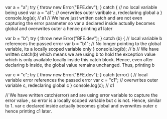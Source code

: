 var a = "a";
try {
  throw new Error("BFE.dev");
} catch {
  // no local variable being used
  var a = "a1"; // overwrites outer varibale a, redeclaring global a
}
console.log(a); // a1
// We have just written catch and are not even capturing the error parameter so var a declared inside actually becomes global and overwrites outer a hence printing a1 later

var b = "b";
try {
  throw new Error("BFE.dev");
} catch (b) {
  // local variable b references the passed error
  var b = "b1"; // No longer pointing to the global variable, its a locally scoped variable only
}
console.log(b); // b
// We have written catch(b) which means we are using b to hold the exception value which is only available locally inside this catch block. Hence, even after declaring b inside, the global value remains unchanged. Thus, printing b

var c = "c";
try {
  throw new Error("BFE.dev");
} catch (error) {
  // local variable error references the passed error
  var c = "c1"; // overwrites outer variable c, redeclaring global c
}
console.log(c); // c1

// We have written catch(error) and are using error variable to capture the error value , so error is a locally scoped variable but c is not. Hence, similar to 1. var c declared inside actually becomes global and overwrites outer c hence printing c1 later.
